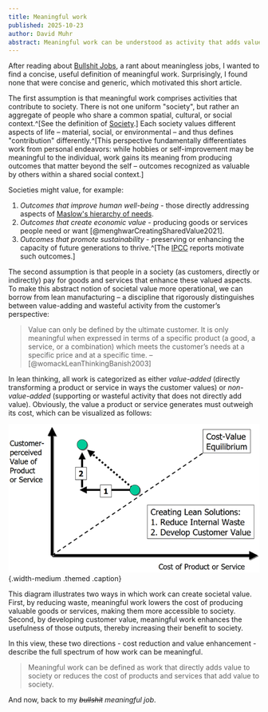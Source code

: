 ```yaml
---
title: Meaningful work
published: 2025-10-23
author: David Muhr
abstract: Meaningful work can be understood as activity that adds value to society. Work adds value to society when its outcomes enhance what that specific society values. This article proposes a concise definition of meaningful work grounded in societal value creation.
--- 
```


After reading about [Bullshit Jobs](https://en.wikipedia.org/wiki/Bullshit_Jobs), a rant about meaningless jobs, I wanted to find a concise, useful definition of meaningful work. Surprisingly, I found none that were concise and generic, which motivated this short article.

The first assumption is that meaningful work comprises activities that contribute to society.
There is not one uniform "society", but rather an aggregate of people who share a common spatial, cultural, or social context.^[See the definition of [Society](https://en.wikipedia.org/wiki/Society).]
Each society values different aspects of life – material, social, or environmental – and thus defines "contribution" differently.^[This perspective fundamentally differentiates work from personal endeavors: while hobbies or self-improvement may be meaningful to the individual, work gains its meaning from producing outcomes that matter beyond the self – outcomes recognized as valuable by others within a shared social context.]

Societies might value, for example:

1. *Outcomes that improve human well-being* - those directly addressing aspects of [Maslow's hierarchy of needs](https://en.wikipedia.org/wiki/Maslow%27s_hierarchy_of_needs).
2. *Outcomes that create economic value* - producing goods or services people need or want [@menghwarCreatingSharedValue2021].
3. *Outcomes that promote sustainability* - preserving or enhancing the capacity of future generations to thrive.^[The [IPCC](https://www.ipcc.ch/reports/) reports motivate such outcomes.]

The second assumption is that people in a society (as customers, directly or indirectly) pay for goods and services that enhance these valued aspects. 
To make this abstract notion of societal value more operational, we can borrow from lean manufacturing – a discipline that rigorously distinguishes between value-adding and wasteful activity from the customer’s perspective:

> Value can only be defined by the ultimate customer. It is only meaningful when expressed in terms of a specific product (a good, a service, or a combination) which meets the customer’s needs at a specific price and at a specific time. – [@womackLeanThinkingBanish2003]

In lean thinking, all work is categorized as either *value-added* (directly transforming a product or service in ways the customer values) or *non-value-added* (supporting or wasteful activity that does not directly add value).
Obviously, the value a product or service generates must outweigh its cost, which can be visualized as follows:

![The relationship of value, cost and waste [@hinesLearningEvolveReview2004].](value-cost-waste.png){.width-medium .themed .caption}

This diagram illustrates two ways in which work can create societal value.
First, by reducing waste, meaningful work lowers the cost of producing valuable goods or services, making them more accessible to society.
Second, by developing customer value, meaningful work enhances the usefulness of those outputs, thereby increasing their benefit to society.

In this view, these two directions - cost reduction and value enhancement - describe the full spectrum of how work can be meaningful.

> Meaningful work can be defined as work that directly adds value to society or reduces the cost of products and services that add value to society.

And now, back to my *~~bullshit~~ meaningful job*.
